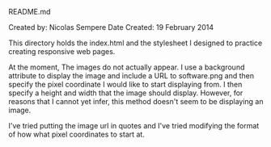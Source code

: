 README.md

Created by: Nicolas Sempere 
Date Created: 19 February 2014


This directory holds the index.html and the stylesheet I designed to
practice creating responsive web pages.

At the moment, The images do not actually appear. I use a background
attribute  to display the image and include a URL to software.png and then
specify the pixel  coordinate I would like to start displaying from. I then
specify a height and width that the image should display. However, for reasons
that I cannot yet infer, this method doesn't seem to be displaying an image.

I've tried putting the image url in quotes and I've tried modifying the format 
of how what pixel coordinates to start at.
